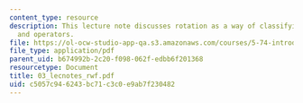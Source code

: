 ```yaml
---
content_type: resource
description: This lecture note discusses rotation as a way of classifying wavefunctions
  and operators.
file: https://ol-ocw-studio-app-qa.s3.amazonaws.com/courses/5-74-introductory-quantum-mechanics-ii-spring-2004/c5057c946243bc71c3c0e9ab7f230482_03_lecnotes_rwf.pdf
file_type: application/pdf
parent_uid: b674992b-2c20-f098-062f-edbb6f201368
resourcetype: Document
title: 03_lecnotes_rwf.pdf
uid: c5057c94-6243-bc71-c3c0-e9ab7f230482
---
```

